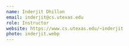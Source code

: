 ```yaml
---
name: Inderjit Dhillon
email: inderjit@cs.utexas.edu
role: Instructor
website: https://www.cs.utexas.edu/~inderjit
photo: inderjit.webp
---
```


